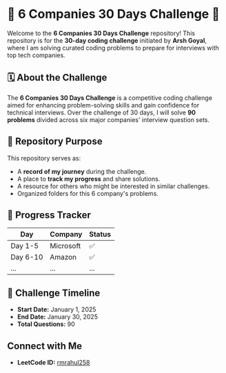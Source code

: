 # 🌟 6 Companies 30 Days Challenge 🌟

Welcome to the **6 Companies 30 Days Challenge** repository! This repository is for the **30-day coding challenge** initiated by **Arsh Goyal**, where I am solving curated coding problems to prepare for interviews with top tech companies.  

## 🗓 About the Challenge  
The **6 Companies 30 Days Challenge** is a competitive coding challenge aimed for enhancing problem-solving skills and gain confidence for technical interviews. Over the challenge of 30 days, I will solve **90 problems** divided across six major companies' interview question sets.  

## 📂 Repository Purpose  
This repository serves as:  
- A **record of my journey** during the challenge.  
- A place to **track my progress** and share solutions.  
- A resource for others who might be interested in similar challenges.  
- Organized folders for this 6 company's problems. 


## 🚀 Progress Tracker  
| Day  | Company      | Status              |  
|------|--------------|---------------------|  
| Day 1-5 | Microsoft |               ✅    |
| Day 6-10  | Amazon  |               ✅    |    
| ...  | ...          | ...                 |


## 🚀 Challenge Timeline  
- **Start Date:** January 1, 2025  
- **End Date:** January 30, 2025  
- **Total Questions:** 90  


## Connect with Me
- **LeetCode ID:** [rmrahul258](https://leetcode.com/u/rmrahul258/)
